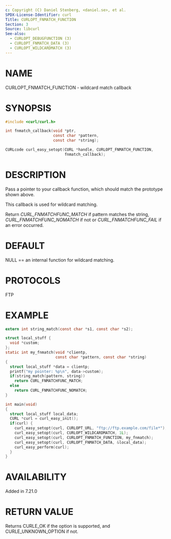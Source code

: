 ```yaml
---
c: Copyright (C) Daniel Stenberg, <daniel.se>, et al.
SPDX-License-Identifier: curl
Title: CURLOPT_FNMATCH_FUNCTION
Section: 3
Source: libcurl
See-also:
  - CURLOPT_DEBUGFUNCTION (3)
  - CURLOPT_FNMATCH_DATA (3)
  - CURLOPT_WILDCARDMATCH (3)
---
```


# NAME

CURLOPT_FNMATCH_FUNCTION - wildcard match callback

# SYNOPSIS

~~~c
#include <curl/curl.h>

int fnmatch_callback(void *ptr,
                     const char *pattern,
                     const char *string);

CURLcode curl_easy_setopt(CURL *handle, CURLOPT_FNMATCH_FUNCTION,
                          fnmatch_callback);
~~~

# DESCRIPTION

Pass a pointer to your callback function, which should match the prototype
shown above.

This callback is used for wildcard matching.

Return *CURL_FNMATCHFUNC_MATCH* if pattern matches the string,
*CURL_FNMATCHFUNC_NOMATCH* if not or *CURL_FNMATCHFUNC_FAIL* if an
error occurred.

# DEFAULT

NULL == an internal function for wildcard matching.

# PROTOCOLS

FTP

# EXAMPLE

~~~c
extern int string_match(const char *s1, const char *s2);

struct local_stuff {
  void *custom;
};
static int my_fnmatch(void *clientp,
                      const char *pattern, const char *string)
{
  struct local_stuff *data = clientp;
  printf("my pointer: %p\n", data->custom);
  if(string_match(pattern, string))
    return CURL_FNMATCHFUNC_MATCH;
  else
    return CURL_FNMATCHFUNC_NOMATCH;
}

int main(void)
{
  struct local_stuff local_data;
  CURL *curl = curl_easy_init();
  if(curl) {
    curl_easy_setopt(curl, CURLOPT_URL, "ftp://ftp.example.com/file*");
    curl_easy_setopt(curl, CURLOPT_WILDCARDMATCH, 1L);
    curl_easy_setopt(curl, CURLOPT_FNMATCH_FUNCTION, my_fnmatch);
    curl_easy_setopt(curl, CURLOPT_FNMATCH_DATA, &local_data);
    curl_easy_perform(curl);
  }
}
~~~

# AVAILABILITY

Added in 7.21.0

# RETURN VALUE

Returns CURLE_OK if the option is supported, and CURLE_UNKNOWN_OPTION if not.
